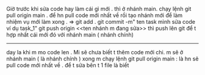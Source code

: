 Giờ trước khi sửa code hay làm cái gì mới .
thì ở nhánh main. chạy lệnh git pull origin main . để hn pull code mới nhất về 
rồi tạo nhánh mới để làm nhiệm vụ mới 
làm xong .
=> git add . 
git commit -m" ten task mình sửa code ví dụ task_1"
git push origin <<ten nhánh m đang sửa>>
 thì push lên git để t hợp nhất cái mới đó với nhánh main ( nhánh chính)


------
day la khi m mo code len . Mi sẽ chưa biết t thêm code mới chi.
m sẽ ở nhánh main ( là nhánh chính ) xong m chạy lệnh 
git pull origin main  : là hn sẽ pull code mới nhất về . để t sửa bên t 1  file là biết